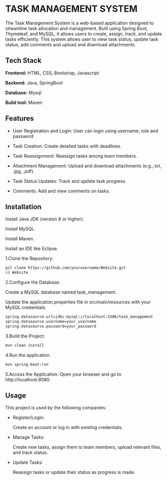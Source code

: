 
# TASK MANAGEMENT SYSTEM

The Task Management System is a web-based application designed to streamline task allocation and management. Built using Spring Boot, Thymeleaf, and MySQL, it allows users to create, assign, track, and update tasks efficiently. This system allows user to view task status, update task status, add comments and upload and download attachments. 


## Tech Stack

**Frontend:**  HTML, CSS, Bootstrap, Javascript


**Backend:** Java, SpringBoot

**Database:** Mysql

**Build tool:** Maven




## Features

- User Registration and Login: User can login using username, role and password

- Task Creation: Create detailed tasks with deadlines.

- Task Reassignment: Reassign tasks among team members.

- Attachment Management: Upload and download attachments (e.g.,.txt, .jpg, .pdf).

- Task Status Updates: Track and update task progress.

- Comments: Add and view comments on tasks.



## Installation

Install Java JDK (version 8 or higher).

Install MySQL.

Install Maven.

Install an IDE like  Eclipse.

1.Clone the Repository:

```bash
git clone https://github.com/yourusername/Website.git
cd Website 

```
2.Configure the Database:

Create a MySQL database named task_management.

Update the application.properties file in src/main/resources with your MySQL credentials:

```bash
spring.datasource.url=jdbc:mysql://localhost:3306/task_management
spring.datasource.username=your_username
spring.datasource.password=your_password

```
3.Build the Project:

```bash
mvn clean install

```

4.Run the application

```bash
mvn spring-boot:run

```

5.Access the Application: Open your browser and go to http://localhost:8080.




    
## Usage

This project is used by the following companies:

- Register/Login:
  
  Create an account or log in with existing credentials.

- Manage Tasks:
  
  Create new tasks, assign them to team members, upload     relevant files, and track status.

- Update Tasks:
  
  Reassign tasks or update their status as progress is made.



